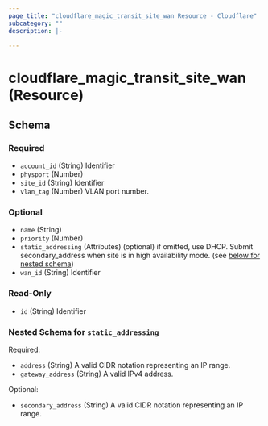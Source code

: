 ```yaml
---
page_title: "cloudflare_magic_transit_site_wan Resource - Cloudflare"
subcategory: ""
description: |-
  
---
```


# cloudflare_magic_transit_site_wan (Resource)




<!-- schema generated by tfplugindocs -->
## Schema

### Required

- `account_id` (String) Identifier
- `physport` (Number)
- `site_id` (String) Identifier
- `vlan_tag` (Number) VLAN port number.

### Optional

- `name` (String)
- `priority` (Number)
- `static_addressing` (Attributes) (optional) if omitted, use DHCP. Submit secondary_address when site is in high availability mode. (see [below for nested schema](#nestedatt--static_addressing))
- `wan_id` (String) Identifier

### Read-Only

- `id` (String) Identifier

<a id="nestedatt--static_addressing"></a>
### Nested Schema for `static_addressing`

Required:

- `address` (String) A valid CIDR notation representing an IP range.
- `gateway_address` (String) A valid IPv4 address.

Optional:

- `secondary_address` (String) A valid CIDR notation representing an IP range.


